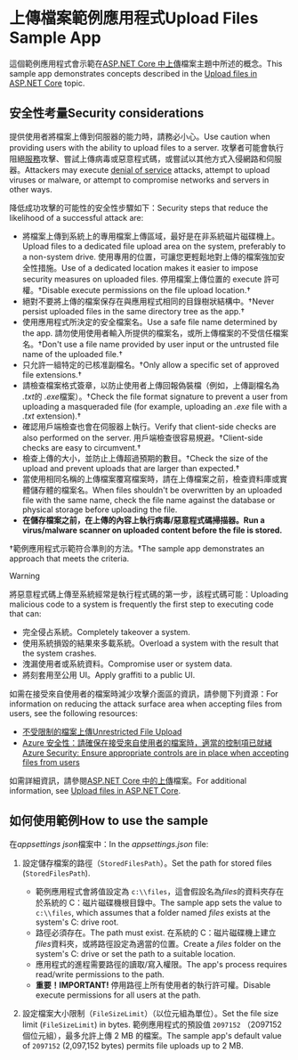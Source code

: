 # <a name="upload-files-sample-app"></a><span data-ttu-id="40549-101">上傳檔案範例應用程式</span><span class="sxs-lookup"><span data-stu-id="40549-101">Upload Files Sample App</span></span>

<span data-ttu-id="40549-102">這個範例應用程式會示範在[ASP.NET Core 中上傳](https://docs.microsoft.com/aspnet/core/mvc/models/file-uploads)檔案主題中所述的概念。</span><span class="sxs-lookup"><span data-stu-id="40549-102">This sample app demonstrates concepts described in the [Upload files in ASP.NET Core](https://docs.microsoft.com/aspnet/core/mvc/models/file-uploads) topic.</span></span>

## <a name="security-considerations"></a><span data-ttu-id="40549-103">安全性考量</span><span class="sxs-lookup"><span data-stu-id="40549-103">Security considerations</span></span>

<span data-ttu-id="40549-104">提供使用者將檔案上傳到伺服器的能力時，請務必小心。</span><span class="sxs-lookup"><span data-stu-id="40549-104">Use caution when providing users with the ability to upload files to a server.</span></span> <span data-ttu-id="40549-105">攻擊者可能會執行阻絕[服務](/windows-hardware/drivers/ifs/denial-of-service)攻擊、嘗試上傳病毒或惡意程式碼，或嘗試以其他方式入侵網路和伺服器。</span><span class="sxs-lookup"><span data-stu-id="40549-105">Attackers may execute [denial of service](/windows-hardware/drivers/ifs/denial-of-service) attacks, attempt to upload viruses or malware, or attempt to compromise networks and servers in other ways.</span></span>

<span data-ttu-id="40549-106">降低成功攻擊的可能性的安全性步驟如下：</span><span class="sxs-lookup"><span data-stu-id="40549-106">Security steps that reduce the likelihood of a successful attack are:</span></span>

* <span data-ttu-id="40549-107">將檔案上傳到系統上的專用檔案上傳區域，最好是在非系統磁片磁碟機上。</span><span class="sxs-lookup"><span data-stu-id="40549-107">Upload files to a dedicated file upload area on the system, preferably to a non-system drive.</span></span> <span data-ttu-id="40549-108">使用專用的位置，可讓您更輕鬆地對上傳的檔案強加安全性措施。</span><span class="sxs-lookup"><span data-stu-id="40549-108">Use of a dedicated location makes it easier to impose security measures on uploaded files.</span></span> <span data-ttu-id="40549-109">停用檔案上傳位置的 execute 許可權。&dagger;</span><span class="sxs-lookup"><span data-stu-id="40549-109">Disable execute permissions on the file upload location.&dagger;</span></span>
* <span data-ttu-id="40549-110">絕對不要將上傳的檔案保存在與應用程式相同的目錄樹狀結構中。&dagger;</span><span class="sxs-lookup"><span data-stu-id="40549-110">Never persist uploaded files in the same directory tree as the app.&dagger;</span></span>
* <span data-ttu-id="40549-111">使用應用程式所決定的安全檔案名。</span><span class="sxs-lookup"><span data-stu-id="40549-111">Use a safe file name determined by the app.</span></span> <span data-ttu-id="40549-112">請勿使用使用者輸入所提供的檔案名，或所上傳檔案的不受信任檔案名。&dagger;</span><span class="sxs-lookup"><span data-stu-id="40549-112">Don't use a file name provided by user input or the untrusted file name of the uploaded file.&dagger;</span></span>
* <span data-ttu-id="40549-113">只允許一組特定的已核准副檔名。&dagger;</span><span class="sxs-lookup"><span data-stu-id="40549-113">Only allow a specific set of approved file extensions.&dagger;</span></span>
* <span data-ttu-id="40549-114">請檢查檔案格式簽章，以防止使用者上傳回報偽裝檔（例如，上傳副檔名為 *.txt*的 *.exe*檔案）。&dagger;</span><span class="sxs-lookup"><span data-stu-id="40549-114">Check the file format signature to prevent a user from uploading a masqueraded file (for example, uploading an *.exe* file with a *.txt* extension).&dagger;</span></span>
* <span data-ttu-id="40549-115">確認用戶端檢查也會在伺服器上執行。</span><span class="sxs-lookup"><span data-stu-id="40549-115">Verify that client-side checks are also performed on the server.</span></span> <span data-ttu-id="40549-116">用戶端檢查很容易規避。&dagger;</span><span class="sxs-lookup"><span data-stu-id="40549-116">Client-side checks are easy to circumvent.&dagger;</span></span>
* <span data-ttu-id="40549-117">檢查上傳的大小，並防止上傳超過預期的數目。&dagger;</span><span class="sxs-lookup"><span data-stu-id="40549-117">Check the size of the upload and prevent uploads that are larger than expected.&dagger;</span></span>
* <span data-ttu-id="40549-118">當使用相同名稱的上傳檔案覆寫檔案時，請在上傳檔案之前，檢查資料庫或實體儲存體的檔案名。</span><span class="sxs-lookup"><span data-stu-id="40549-118">When files shouldn't be overwritten by an uploaded file with the same name, check the file name against the database or physical storage before uploading the file.</span></span>
* <span data-ttu-id="40549-119">**在儲存檔案之前，在上傳的內容上執行病毒/惡意程式碼掃描器。**</span><span class="sxs-lookup"><span data-stu-id="40549-119">**Run a virus/malware scanner on uploaded content before the file is stored.**</span></span>

<span data-ttu-id="40549-120">&dagger;範例應用程式示範符合準則的方法。</span><span class="sxs-lookup"><span data-stu-id="40549-120">&dagger;The sample app demonstrates an approach that meets the criteria.</span></span>

> [!WARNING]
> <span data-ttu-id="40549-121">將惡意程式碼上傳至系統經常是執行程式碼的第一步，該程式碼可能：</span><span class="sxs-lookup"><span data-stu-id="40549-121">Uploading malicious code to a system is frequently the first step to executing code that can:</span></span>
>
> * <span data-ttu-id="40549-122">完全侵占系統。</span><span class="sxs-lookup"><span data-stu-id="40549-122">Completely takeover a system.</span></span>
> * <span data-ttu-id="40549-123">使用系統損毀的結果來多載系統。</span><span class="sxs-lookup"><span data-stu-id="40549-123">Overload a system with the result that the system crashes.</span></span>
> * <span data-ttu-id="40549-124">洩漏使用者或系統資料。</span><span class="sxs-lookup"><span data-stu-id="40549-124">Compromise user or system data.</span></span>
> * <span data-ttu-id="40549-125">將刻套用至公用 UI。</span><span class="sxs-lookup"><span data-stu-id="40549-125">Apply graffiti to a public UI.</span></span>
>
> <span data-ttu-id="40549-126">如需在接受來自使用者的檔案時減少攻擊介面區的資訊，請參閱下列資源：</span><span class="sxs-lookup"><span data-stu-id="40549-126">For information on reducing the attack surface area when accepting files from users, see the following resources:</span></span>
>
> * [<span data-ttu-id="40549-127">不受限制的檔案上傳</span><span class="sxs-lookup"><span data-stu-id="40549-127">Unrestricted File Upload</span></span>](https://www.owasp.org/index.php/Unrestricted_File_Upload)
> * [<span data-ttu-id="40549-128">Azure 安全性：請確保在接受來自使用者的檔案時，適當的控制項已就緒</span><span class="sxs-lookup"><span data-stu-id="40549-128">Azure Security: Ensure appropriate controls are in place when accepting files from users</span></span>](/azure/security/azure-security-threat-modeling-tool-input-validation#controls-users)

<span data-ttu-id="40549-129">如需詳細資訊，請參閱[ASP.NET Core 中的上傳](https://docs.microsoft.com/aspnet/core/mvc/models/file-uploads)檔案。</span><span class="sxs-lookup"><span data-stu-id="40549-129">For additional information, see [Upload files in ASP.NET Core](https://docs.microsoft.com/aspnet/core/mvc/models/file-uploads).</span></span>

## <a name="how-to-use-the-sample"></a><span data-ttu-id="40549-130">如何使用範例</span><span class="sxs-lookup"><span data-stu-id="40549-130">How to use the sample</span></span>

<span data-ttu-id="40549-131">在*appsettings json*檔案中：</span><span class="sxs-lookup"><span data-stu-id="40549-131">In the *appsettings.json* file:</span></span>

1. <span data-ttu-id="40549-132">設定儲存檔案的路徑（`StoredFilesPath`）。</span><span class="sxs-lookup"><span data-stu-id="40549-132">Set the path for stored files (`StoredFilesPath`).</span></span>

   * <span data-ttu-id="40549-133">範例應用程式會將值設定為 `c:\\files`，這會假設名為*files*的資料夾存在於系統的 C：磁片磁碟機根目錄中。</span><span class="sxs-lookup"><span data-stu-id="40549-133">The sample app sets the value to `c:\\files`, which assumes that a folder named *files* exists at the system's C: drive root.</span></span>
   * <span data-ttu-id="40549-134">路徑必須存在。</span><span class="sxs-lookup"><span data-stu-id="40549-134">The path must exist.</span></span> <span data-ttu-id="40549-135">在系統的 C：磁片磁碟機上建立*files*資料夾，或將路徑設定為適當的位置。</span><span class="sxs-lookup"><span data-stu-id="40549-135">Create a *files* folder on the system's C: drive or set the path to a suitable location.</span></span>
   * <span data-ttu-id="40549-136">應用程式的進程需要路徑的讀取/寫入權限。</span><span class="sxs-lookup"><span data-stu-id="40549-136">The app's process requires read/write permissions to the path.</span></span>
   * <span data-ttu-id="40549-137">**重要！**</span><span class="sxs-lookup"><span data-stu-id="40549-137">**IMPORTANT!**</span></span> <span data-ttu-id="40549-138">停用路徑上所有使用者的執行許可權。</span><span class="sxs-lookup"><span data-stu-id="40549-138">Disable execute permissions for all users at the path.</span></span>

1. <span data-ttu-id="40549-139">設定檔案大小限制（`FileSizeLimit`）（以位元組為單位）。</span><span class="sxs-lookup"><span data-stu-id="40549-139">Set the file size limit (`FileSizeLimit`) in bytes.</span></span> <span data-ttu-id="40549-140">範例應用程式的預設值 `2097152` （2097152個位元組），最多允許上傳 2 MB 的檔案。</span><span class="sxs-lookup"><span data-stu-id="40549-140">The sample app's default value of `2097152` (2,097,152 bytes) permits file uploads up to 2 MB.</span></span>
